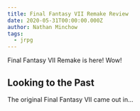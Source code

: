 ```yaml
---
title: Final Fantasy VII Remake Review
date: 2020-05-31T00:00:00.000Z
author: Nathan Minchow
tags:
  - jrpg
---
```

Final Fantasy VII Remake is here! Wow!

## Looking to the Past

The original Final Fantasy VII came out in...
